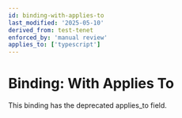 ```yaml
---
id: binding-with-applies-to
last_modified: '2025-05-10'
derived_from: test-tenet
enforced_by: 'manual review'
applies_to: ['typescript']
---
```


# Binding: With Applies To

This binding has the deprecated applies_to field.
